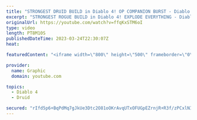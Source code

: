 ```yaml
---
title: "STRONGEST DRUID BUILD in Diablo 4! OP COMPANION BURST - Diablo 4 Druid Build Gameplay - Druid Diablo"
excerpt: "STRONGEST ROGUE BUILD in Diablo 4! EXPLODE EVERYTHING - Diablo 4 Rogue Build Gameplay - Rogue Diablo Subscribe ..."
originalUrl: https://youtube.com/watch?v=ffqKxSTM6oI
type: video
length: PT8M10S
publishedDateTime: 2023-03-24T22:30:07Z
heat: 

featuredContent: "<iframe width=\"800\" height=\"500\" frameborder=\"0\" src=\"https://www.youtube.com/embed/ffqKxSTM6oI\" allow=\"accelerometer; autoplay; encrypted-media; gyroscope; picture-in-picture\" allowfullscreen></iframe>"

provider:
  name: Graphic
  domain: youtube.com

topics:
  - Diablo 4
  - Druid

secured: "rIfd5p6+BqPdMq7gJkUe3Dtc2O81oOKrAvqUTxOFUGpEZrnjR+R3f/zPCxlNItRVp0fqA50I2YI9I0sSYwgoceJfOM9YuOo1JgDTCcw7pTVi8VkxKzZdbElF3y9lbL2jx8sNu+99YgTdGNJNe5Eq11dCeR64MqbRZffi2B2pQVd7844sfWylSRyzdQFVgCw/gSKv69ZNIIzE5Gf2JehNdd140p7Tf7g7NK4TM8+O6CgOOhEaUQhopVzyme9JGkN/S3FgF5GwLBp9F7OXWpZNTtLJU3MKNTNAC1ihFELpvJKAapge9ebYXgYZsVEKcqMWDsRpeZuE6ZgUghw3CpuPbDjTC/INkOgT0UierQK5AzIJYkUYAzYB0CM1pfpPQPWAk036CaLIEpglf4wUzYWtC61GE6ECpRy/Bs29VgQagZA=;stIx0uMw9k5RNTdR/gYqRA=="
---
```


